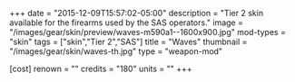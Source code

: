 +++
date = "2015-12-09T15:57:02-05:00"
description = "Tier 2 skin available for the firearms used by the SAS operators."
image = "/images/gear/skin/preview/waves-m590a1--1600x900.jpg"
mod-types = "skin"
tags = ["skin","Tier 2","SAS"]
title = "Waves"
thumbnail = "/images/gear/skin/waves-th.jpg"
type = "weapon-mod"

[cost]
  renown = ""
  credits = "180"
  units = ""
+++
